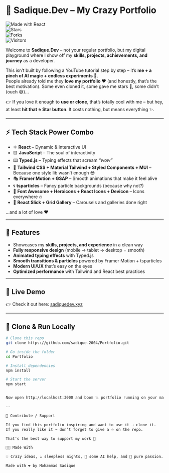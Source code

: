 # 🚀 Sadique.Dev – My Crazy Portfolio  

![Made with React](https://img.shields.io/badge/Made%20with-React-61dafb?logo=react&logoColor=white)  
![Stars](https://img.shields.io/github/stars/sadique-2004/Portfolio?style=social)  
![Forks](https://img.shields.io/github/forks/sadique-2004/Portfolio?style=social)  
![Visitors](https://visitor-badge.laobi.icu/badge?page_id=sadique-2004.Portfolio)  

Welcome to **Sadique.Dev** – not your regular portfolio, but my digital playground where I show off my **skills, projects, achievements, and journey** as a developer.  

This isn’t built by following a YouTube tutorial step by step – it’s **me + a pinch of AI magic + endless experiments** 🤯.  
People already told me they **love my portfolio ❤️** (and honestly, that’s the best motivation). Some even cloned it, some gave me stars 🌟, some didn’t (ouch 😅)…  

👉 If you love it enough to **use or clone**, that’s totally cool with me – but hey, at least **hit that ⭐ Star button**. It costs nothing, but means everything ✨.  

---

## ⚡ Tech Stack Power Combo  

- ⚛️ **React** – Dynamic & interactive UI  
- 🟨 **JavaScript** – The soul of interactivity  
- ⌨️ **Typed.js** – Typing effects that scream *“wow”*  
- 🎨 **Tailwind CSS + Material Tailwind + Styled Components + MUI** – Because one style lib wasn’t enough 😎  
- 🎭 **Framer Motion + GSAP** – Smooth animations that make it feel alive  
- 🌀 **tsparticles** – Fancy particle backgrounds (because why not?)  
- 🎨 **Font Awesome + Heroicons + React Icons + Devicon** – Icons everywhere 🔥  
- 🎡 **React Slick + Grid Gallery** – Carousels and galleries done right  

…and a lot of love ❤️  

---

## 🎯 Features  

- Showcases my **skills, projects, and experience** in a clean way  
- **Fully responsive design** (mobile → tablet → desktop = smooth)  
- **Animated typing effects** with Typed.js  
- **Smooth transitions & particles** powered by Framer Motion + tsparticles  
- **Modern UI/UX** that’s easy on the eyes  
- **Optimized performance** with Tailwind and React best practices  

---

## 🔗 Live Demo  

👉 Check it out here: [sadiquedev.xyz](https://sadiquedev.xyz)  

---

## 📂 Clone & Run Locally  

```bash
# Clone this repo  
git clone https://github.com/sadique-2004/Portfolio.git  

# Go inside the folder  
cd Portfolio  

# Install dependencies  
npm install  

# Start the server  
npm start  


Now open http://localhost:3000 and boom 💥 portfolio running on your machine.

--

🤝 Contribute / Support

If you find this portfolio inspiring and want to use it → clone it.
If you really like it → don’t forget to give a ⭐ on the repo.

That’s the best way to support my work 💙

👨‍💻 Made With

💡 Crazy ideas, ☕ sleepless nights, 🤖 some AI help, and 💖 pure passion.

Made with ❤️ by Mohammad Sadique